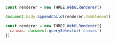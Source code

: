 ```javascript
const renderer = new THREE.WebGLRenderer()

document.body.appendChild(renderer.domElement)
```

```javascript
const renderer = new THREE.WebGLRenderer({
  canvas: document.querySelector('canvas')
})
```